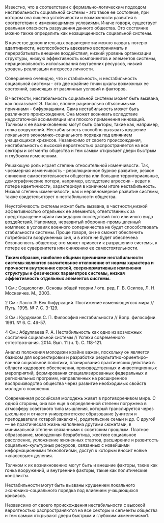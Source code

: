 Известно, что в соответствии с формально-логическим подходом нестабильность социальной системы - это такое ее состояние, при котором она лишена устойчивости и возможности развития в соответствии с изменяющимися условиями. Иначе говоря, существует реальная опасность разрушения данного общества. Это состояние можно также определить как незащищенность социальной системы.

В качестве дополнительных характеристик можно назвать потерю адаптивности, неспособность адекватно воспринимать и перерабатывать внешние воздействия, низкий уровень организации структуры, низкую эффективность компонентов и элементов системы, нерациональность использования внутренних ресурсов, низкий уровень реализации интересов личности.

Совершенно очевидно, что и стабильность, и нестабильность социальной системы - это две крайние точки шкалы возможных ее состояний, зависящих от различных условий и факторов.

В частности, нестабильность социальной системы может быть вызвана, как показывает Э. Ласло, вполне рационально объяснимыми причинами - бифуркациями. Сама нестабильность может быть различного происхождения. Она может возникать вследствие недостаточной ассимиляции или плохого применения инноваций. Толчком к ее возникновению могут быть факторы, такие как, например, гонка вооружений. Нестабильность способно вызывать крушение локального экономико-социального порядка под влиянием учащающихся кризисов. Независимо от своего происхождения, нестабильность с высокой вероятностью распространяется на все секторы и сегменты общества и тем самым открывает двери быстрым и глубоким изменениям.

Решающую роль играет степень относительной изменчивости. Так, чрезмерная изменчивость - революционное бурное развитие, резкое снижение самостоятельности общества или большие территориальные, демографические потери, например, вследствие агрессии - ведет к потере идентичности, характеризуя в конечном итоге нестабильность. Низкая степень изменчивости, как и неравномерное развитие системы, также свидетельствует о нестабильности общества.

Неустойчивость системы может быть вызвана, в частности,низкой эффективностью отдельных ее элементов, ответственных за предотвращение и/или ликвидацию последствий того или иного вида воздействий. Например, неразвитый оборонно-промышленный комплекс в условиях военного соперничества не будет способствовать стабильности системы. Проще говоря, он не сможет обеспечить потребности вооруженных сил, и в итоге не будет обеспечена безопасность общества; это может привести к разрушению системы, к потере ее суверенитета или снижению ее самостоятельности.

**Таким образом, наиболее общими причинами нестабильности системы являются значительное отклонение от нормы характера и прочности внутренних связей, сверхнормативные изменения структуры и физических параметров системы, низкая эффективность отдельных элементов системы.**

1 См.: Социология. Основы общей теории / отв. ред. Г. В. Осипов, Л. Н. Москвичев. М., 2003.

2 См.: Ласло Э. Век бифуркаций. Постижение изменяющегося мира // Путь. 1995. № 7. С. 3-129.

3 См.: Курдюмов С. П. Философия нестабильности // Вопр. философии. 1991. № 6. С. 46-57.

4 См.: Абдуллаева Р. А. Нестабильность как одно из возможных состояний социальной системы // Успехи современного естествознания. 2014. Вып. 11 (ч. 1). С. 118-121.


Анализ положения молодежи крайне важен, поскольку он является базисом для корректировки и разработки результатно-ориентиро-ванной социальной политики, планирования практических действий в области кадрового обеспечения, производственных и инвестиционных мероприятий, формирования специализированных федеральных и региональных программ, направленных на расширенное воспроизводство общества через развитие необходимых свойств молодого поколения.


Современная российская молодежь живет в противоречивом мире. С одной стороны, она все еще в определенной степени погружена в атмосферу советского типа мышления, который транслируется через школьное и отчасти университетское образование (учителя и преподаватели «старой закалки»), родительские семьи и др. С другой — ее практическая жизнь наполнена другими сюжетами, в минимальной степени связанными с советским прошлым. Платное образование, молодежная безработица, жесткое социальное расслоение, усложнение жизненных стартов, расширение и развитость социально-культурных ресурсов, связанных с новейшими информационными технологиями, доступ к которым вносит новые «классовые» деления.


Толчком к их возникновению могут быть и внешние факторы, такие как гонка вооружений, и внутренние факторы, такие как поли­тические конфликты.

Нестабильности могут быть вызваны крушением локального экономико-социаль­ного порядка под влиянием учащающихся кризисов.

Независимо от своего происхождения нестабиль­ности с высокой вероятностью распространяются на все секторы и сегменты общества и тем самым открывают двери быстрым и глу­боким изменениям»1.
